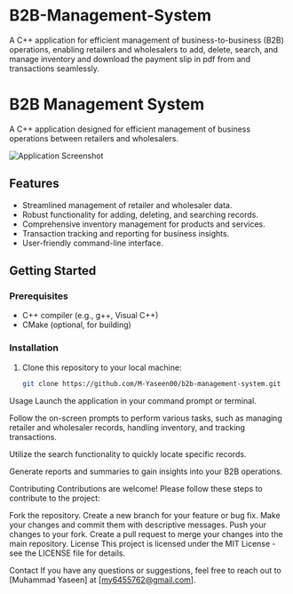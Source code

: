# B2B-Management-System
A C++ application for efficient management of business-to-business (B2B) operations, enabling retailers and wholesalers to add, delete, search, and manage inventory and download the payment slip in pdf from and transactions seamlessly.

# B2B Management System

A C++ application designed for efficient management of business operations between retailers and wholesalers. 

![Application Screenshot](screenshot.png)

## Features

- Streamlined management of retailer and wholesaler data.
- Robust functionality for adding, deleting, and searching records.
- Comprehensive inventory management for products and services.
- Transaction tracking and reporting for business insights.
- User-friendly command-line interface.

## Getting Started

### Prerequisites

- C++ compiler (e.g., g++, Visual C++)
- CMake (optional, for building)

### Installation

1. Clone this repository to your local machine:

   ```bash
   git clone https://github.com/M-Yaseen00/b2b-management-system.git
Usage
Launch the application in your command prompt or terminal.

Follow the on-screen prompts to perform various tasks, such as managing retailer and wholesaler records, handling inventory, and tracking transactions.

Utilize the search functionality to quickly locate specific records.

Generate reports and summaries to gain insights into your B2B operations.

Contributing
Contributions are welcome! Please follow these steps to contribute to the project:

Fork the repository.
Create a new branch for your feature or bug fix.
Make your changes and commit them with descriptive messages.
Push your changes to your fork.
Create a pull request to merge your changes into the main repository.
License
This project is licensed under the MIT License - see the LICENSE file for details.

Contact
If you have any questions or suggestions, feel free to reach out to [Muhammad Yaseen] at [my6455762@gmail.com].
